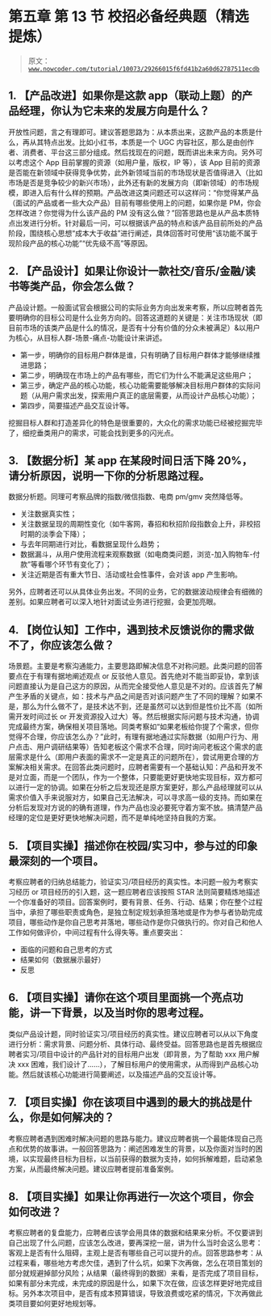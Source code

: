 # 第五章 第 13 节 校招必备经典题（精选提炼）

> 原文：[`www.nowcoder.com/tutorial/10073/29266015f6fd41b2a60d62787511ecdb`](https://www.nowcoder.com/tutorial/10073/29266015f6fd41b2a60d62787511ecdb)

## 1\. 【产品改进】如果你是这款 app（联动上题）的产品经理，你认为它未来的发展方向是什么？

开放性问题，言之有理即可。建议答题思路为：从本质出来，这款产品的本质是什么，再从其特点出发。比如小红书，本质是一个 UGC 内容社区，那么是由创作者、消费者、平台这三部分组成。然后找现在的问题，既而讲出未来方向。另外可以考虑这个 App 目前掌握的资源（如用户量，版权，IP 等），该 App 目前的资源是否能在新领域中获得竞争优势，此外新领域当前的市场现状是否值得进入（比如市场是否是竞争较少的新兴市场），此外还有新的发展方向（即新领域）的市场规模，即进入后有什么样的预期。产品改进这类问题还可以这样问：“你觉得某产品（面试的产品或者一些大众产品）目前有哪些使用上的问题，如果你是 PM，你会怎样改进？你觉得为什么该产品的 PM 没有这么做？”回答思路也是从产品本质特点出发进行分析。针对最后一问，可以根据该产品的特点和该产品目前所处的产品阶段，围绕核心思想“成本大于收益”进行阐述，具体回答时可使用“该功能不属于现阶段产品的核心功能”“优先级不高”等原因。

## 2\. 【产品设计】如果让你设计一款社交/音乐/金融/读书等类产品，你会怎么做？

产品设计题。一般面试官会根据公司的实际业务方向出发来考察，所以应聘者首先要明确你的目标公司是什么业务方向的。回答这道题的关键是：关注市场现状（即目前市场的该类产品是什么的情况，是否有十分有价值的分众未被满足）&以用户为核心，从目标人群-场景-痛点-功能设计来讲述。

*   第一步，明确你的目标用户群体是谁，只有明确了目标用户群体才能够继续推进思路；
*   第二步，明确现在市场上的产品有哪些，而它们为什么不能满足这些用户；
*   第三步，确定产品的核心功能，核心功能需要能够解决目标用户群体的实际问题（从用户需求出发，探索用户真正的底层需要，从而设计产品核心功能）；
*   第四步，简要描述产品交互设计等。

挖掘目标人群和打造差异化的特色是很重要的，大众化的需求功能已经被挖掘完毕了，细挖垂类用户的需求，可能会找到更多的闪光点。

## 3\. 【数据分析】某 app 在某段时间日活下降 20%，请分析原因，说明一下你的分析思路过程。

数据分析题。同理可考察品牌的指数/微信指数、电商 pm/gmv 突然降低等。

*   关注数据真实性；
*   关注数据呈现的周期性变化（如牛客网，春招和秋招阶段指数会上升，非校招时期的淡季会下降）；
*   与去年同期进行对比，看数据呈现什么趋势；
*   数据漏斗，从用户使用流程来观察数据（如电商类问题，浏览-加入购物车-付款”等看哪个环节有变化了）；
*   关注近期是否有重大节日、活动或社会性事件，会对该 app 产生影响。

另外，应聘者还可以从具体业务出发。不同的业务，它的数据波动规律会有细微的差别。如果应聘者可以深入地针对面试业务进行挖掘，会更加亮眼。

## 4\. 【岗位认知】工作中，遇到技术反馈说你的需求做不了，你应该怎么做？

场景题。主要是考察沟通能力，主要思路即解决信息不对称问题。此类问题的回答要点在于有理有据地阐述观点 or 反驳他人意见。首先绝对不能当即妥协，拿到该问题直接认为是自己这方的原因，从而完全接受他人意见是不对的。应该首先了解产生矛盾的关键点，如：技术与产品之间是否对该问题产生了不同的理解？如果不是，那么为什么做不了，是技术达不到，还是虽然可以达到但是性价比不高（如所需开发时间过长 or 开发资源投入过大）等。然后根据实际问题与技术沟通，协调完成最终方案，确保相关项目落地。同类考察如“如果老板给你提了个需求，但你觉得不合理，你应该怎么办？”此时，有理有据地通过实际数据（如用户行为、用户点击、用户调研结果等）告知老板这个需求不合理，同时询问老板这个需求的底层需求是什么（即用户表面的需求不一定是真正的问题所在），尝试用更合理的方案解决相关需求。在回答此类问题时，应聘者需要有一个基础认知：产品和开发不是对立面，而是一个团队，作为一个整体，只要能更好更快地实现目标，双方都可以进行一定的协调。如果在分析之后发现还是原方案更好，那么产品经理就可以从需求价值入手来说服对方，如果自己无法解决，可以寻求高一级的支持。而如果在分析后发现对方说的的确有道理，作为产品也没必要死守着方案不放。搞清楚产品经理的定位是更好更快地解决问题，而不是单纯地坚持自我的方案。

## 5\. 【项目实操】描述你在校园/实习中，参与过的印象最深刻的一个项目。

考察应聘者的归纳总结能力，验证实习/项目经历的真实性。本问题一般为考察实习经历 or 项目经历的引入题，这一题应聘者应该按照 STAR 法则简要精炼地描述一个你准备好的项目。回答案例时，要有背景、任务、行动、结果；你在整个过程当中，承担了哪些职责或角色，是独立制定规划承担落地或是作为参与者协助完成项目，哪些动作是你自己思考并落地，哪些动作是你只做执行的。你对自己和他人工作如何做评价，中间过程有什么得失等。重点要突出：

*   面临的问题和自己思考的方式
*   结果如何（数据展示最好）
*   反思

## 6\. 【项目实操】请你在这个项目里面挑一个亮点功能，讲一下背景，以及当时你的思考过程。

类似产品设计题，同时验证实习/项目经历的真实性。建议应聘者可以从以下角度进行分析：需求背景、问题分析、具体行动、最终受益。回答思路也是首先根据应聘者实习/项目中设计的产品针对的目标用户出发（即背景，为了帮助 xxx 用户解决 xxx 困难，我们设计了……），了解目标用户的使用需求，从而得到产品核心功能。然后就该核心功能进行简要阐述，以及描述产品的交互设计等。

## 7\. 【项目实操】你在该项目中遇到的最大的挑战是什么，你是如何解决的？

考察应聘者遇到困难时解决问题的思路与能力。建议应聘者挑一个最能体现自己亮点和优势的故事讲。一般回答思路为：阐述困难发生的背景，以及你面对当时的困境，以实现最终目标为目标，以当前获得的数据为支持，如何拆解难题，启动紧急方案，从而最终解决问题。建议应聘者提前准备案例。

## 8\. 【项目实操】如果让你再进行一次这个项目，你会如何改进？

考察应聘者的复盘能力，应聘者应该学会用具体的数据和结果来分析。不仅要讲到自己出现了什么问题，应该怎么改进，要再深挖一层，讲为什么当时会这么思考：客观上是否有什么阻碍，主观上是否有哪些自己可以提升的点。回答思路参考：从过程来看，哪些地方考虑欠佳，遇到了什么坑，如果下次再做，怎么在项目策划的部分就规避掉部分风险；从结果（最终得到的数据）来看，是否完成了项目目标，如果有部分未完成，未完成的原因是什么，如果下次在做，应该怎样更好地完成目标。另外本次项目中，是否有成本预算错误，导致浪费或吃紧的情况，下次再做此类项目要如何更好地规划等。